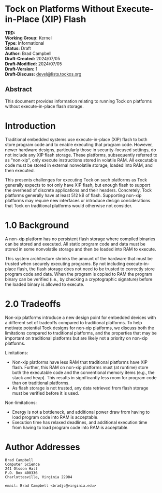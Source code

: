 Tock on Platforms Without Execute-in-Place (XIP) Flash
========================================

**TRD:** <br/>
**Working Group:** Kernel<br/>
**Type:** Informational<br/>
**Status:** Draft <br/>
**Author:** Brad Campbell<br/>
**Draft-Created:** 2024/07/05<br/>
**Draft-Modified:** 2024/07/05<br/>
**Draft-Version:** 1<br/>
**Draft-Discuss:** devel@lists.tockos.org<br/>

Abstract
-------------------------------

This document provides information relating to running Tock on platforms without
execute-in-place flash storage.

Introduction
===============================

Traditional embedded systems use execute-in-place (XIP) flash to both store
program code and to enable executing that program code. However, newer hardware
designs, particularly those in security-focused settings, do not include any XIP
flash storage. These platforms, subsequently referred to as "non-xip", only
execute instructions stored in volatile RAM. All executable code must be stored
in external nonvolatile storage, loaded into RAM, and then executed.

This presents challenges for executing Tock on such platforms as Tock generally
expects to not only have XIP flash, but enough flash to support the overhead of
discrete applications and their headers. Concretely, Tock platforms generally
have at least 512 kB of flash. Supporting non-xip platforms may require new
interfaces or introduce design considerations that Tock on traditional platforms
would otherwise not consider.

1.0 Background
===============================

A non-xip platform has no persistent flash storage where compiled binaries can
be stored and executed. All static program code and data must be stored in some
nonvolatile storage and then be loaded into RAM to execute.

This system architecture shrinks the amount of the hardware that must be trusted
when securely executing programs. By not including execute-in-place flash, the
flash storage does not need to be trusted to correctly store program code and
data. When the program is copied to RAM the program binary can be verified
(i.e., by checking a cryptographic signature) before the loaded binary is
allowed to execute.



2.0 Tradeoffs
===============================

Non-xip platforms introduce a new design point for embedded devices with a
different set of tradeoffs compared to traditional platforms. To help motivate
potential Tock designs for non-xip platforms, we discuss both the limitations
compared to traditional platforms, and the properties that may be important on
traditional platforms but are likely not a priority on non-xip platforms.

Limitations:

- Non-xip platforms have less RAM that traditional platforms have XIP flash.
  Further, this RAM on non-xip platforms must (at runtime) store both the
  executable code and the conventional memory items (e.g., the stack and heap).
  This results in significantly less room for program code than on traditional
  platforms.
- As flash storage is not trusted, any data retrieved from flash storage must be
  verified before it is used.

Non-limitations:

- Energy is not a bottleneck, and additional power draw from having to load
  program code into RAM is acceptable.
- Execution time has relaxed deadlines, and additional execution time from
  having to load program code into RAM is acceptable.






Author Addresses
=================================
```
Brad Campbell 
Computer Science	
241 Olsson Hall
P.O. Box 400336
Charlottesville, Virginia 22904 

email: Brad Campbell <bradjc@virginia.edu>
```
